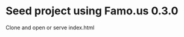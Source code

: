 Seed project using Famo.us 0.3.0
================================

Clone and open or serve index.html
